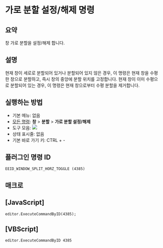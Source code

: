 # 가로 분할 설정/해제 명령

## 요약

창 가로 분할을 설정/해제 합니다.

## 설명

현재 창이 세로로 분할되어 있거나 분할되어 있지 않은 경우, 이 명령은 현재 창을
수평한 창으로 분할하고, 즉시 창의 중앙에 분할 위치를 고정합니다.
현재 창이 이미 수평으로 분할되어 있는 경우, 이 명령은 현재 창으로부터 수평 분할을 제거합니다.

## 실행하는 방법

- 기본 메뉴: 없음
- [모든 명령](../tools/all_commands): **창** \> **분할** \> **가로 분할 설정/해제**
- 도구 모음: ![](../../images/windowsplithorzfix..png)
- 상태 표시줄: 없음
- 기본 바로 가기 키: CTRL + -

## 플러그인 명령 ID

```
EEID_WINDOW_SPLIT_HORZ_TOGGLE (4385)
```

## 매크로

## \[JavaScript\]

```
editor.ExecuteCommandByID(4385);
```

## \[VBScript\]

```
editor.ExecuteCommandByID 4385
```
